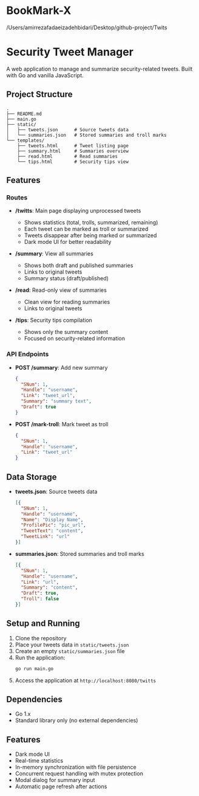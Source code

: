 # BookMark-X
/Users/amirrezafadaeizadehbidari/Desktop/github-project/Twits

# Security Tweet Manager

A web application to manage and summarize security-related tweets. Built with Go and vanilla JavaScript.

## Project Structure
```
.
├── README.md
├── main.go
├── static/
│   ├── tweets.json      # Source tweets data
│   └── summaries.json   # Stored summaries and troll marks
└── templates/
    ├── tweets.html      # Tweet listing page
    ├── summary.html     # Summaries overview
    ├── read.html        # Read summaries
    └── tips.html        # Security tips view
```

## Features

### Routes
- **/twitts**: Main page displaying unprocessed tweets
  - Shows statistics (total, trolls, summarized, remaining)
  - Each tweet can be marked as troll or summarized
  - Tweets disappear after being marked or summarized
  - Dark mode UI for better readability

- **/summary**: View all summaries
  - Shows both draft and published summaries
  - Links to original tweets
  - Summary status (draft/published)

- **/read**: Read-only view of summaries
  - Clean view for reading summaries
  - Links to original tweets

- **/tips**: Security tips compilation
  - Shows only the summary content
  - Focused on security-related information

### API Endpoints
- **POST /summary**: Add new summary
  ```json
  {
    "SNum": 1,
    "Handle": "username",
    "Link": "tweet_url",
    "Summary": "summary text",
    "Draft": true
  }
  ```

- **POST /mark-troll**: Mark tweet as troll
  ```json
  {
    "SNum": 1,
    "Handle": "username",
    "Link": "tweet_url"
  }
  ```

## Data Storage
- **tweets.json**: Source tweets data
  ```json
  [{
    "SNum": 1,
    "Handle": "username",
    "Name": "Display Name",
    "ProfilePic": "pic_url",
    "TweetText": "content",
    "TweetLink": "url"
  }]
  ```

- **summaries.json**: Stored summaries and troll marks
  ```json
  [{
    "SNum": 1,
    "Handle": "username",
    "Link": "url",
    "Summary": "content",
    "Draft": true,
    "Troll": false
  }]
  ```

## Setup and Running
1. Clone the repository
2. Place your tweets data in `static/tweets.json`
3. Create an empty `static/summaries.json` file
4. Run the application:
   ```bash
   go run main.go
   ```
5. Access the application at `http://localhost:8080/twitts`

## Dependencies
- Go 1.x
- Standard library only (no external dependencies)

## Features
- Dark mode UI
- Real-time statistics
- In-memory synchronization with file persistence
- Concurrent request handling with mutex protection
- Modal dialog for summary input
- Automatic page refresh after actions
